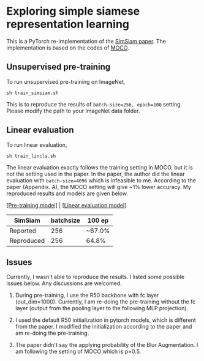 # Exploring simple siamese representation learning

This is a PyTorch re-implementation of the [SimSiam paper](https://arxiv.org/abs/2011.10566). The implementation is based on the codes of [MOCO](https://github.com/facebookresearch/moco).

## Unsupervised pre-training
To run unsupervised pre-training on ImageNet,
```
sh train_simsiam.sh
```
This is to reproduce the results of ```batch-size=256, epoch=100``` setting. Please modify the path to your ImageNet data folder.

## Linear evaluation
To run linear evaluation,
```
sh train_lincls.sh
```
The linear evaluation exactly follows the training setting in MOCO, but it is not the setting used in the paper. In the paper, the author did the linear evaluation with ```batch-size=4096``` which is infeasible to me. According to the paper (Appendix. A), the MOCO setting will give ~1% lower accuracy. My reproduced results and models are given below.

[[Pre-training model]](https://drive.google.com/file/d/1kH4Ge6u-UKEiJ-Nii3X7AI22-FkAUO-p/view?usp=sharing) | [[Linear evaluation model]](https://drive.google.com/file/d/1xbwUceR9WX0uBQWCWnv7HPvdDmuJpbNL/view?usp=sharing)

|SimSiam|batchsize|100 ep|
|-------|---------|------|
|Reported|256|~67.0%|
|Reproduced|256|64.8%|

## Issues
Currently, I wasn't able to reproduce the results. I listed some possible issues below. Any discussions are welcomed.

1. During pre-training, I use the R50 backbone with fc layer (out_dim=1000). Currently, I am re-doing the pre-training without the fc layer (output from the pooling layer to the following MLP projection).

2. I used the default R50 initialization in pytorch models, which is different from the paper. I modified the initialization according to the paper and am re-doing the pre-training.

3. The paper didn't say the applying probability of the Blur Augmentation. I am following the setting of MOCO which is p=0.5.
